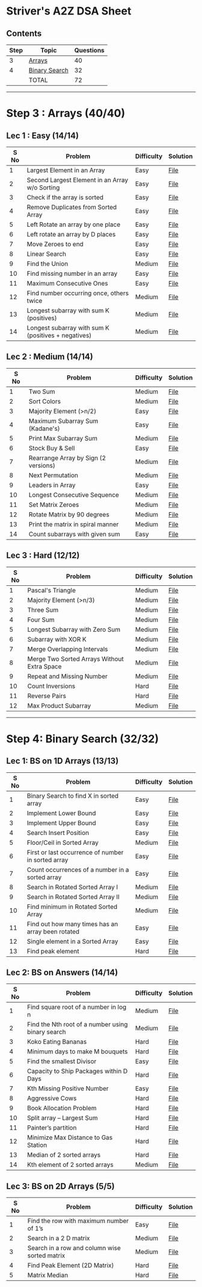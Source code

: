 # Striver's A2Z DSA Sheet

## Contents
| Step | Topic                                       | Questions|
|------|---------------------------------------------|----------|
| 3    | [Arrays](#step-3--arrays-4040)              | 40       |
| 4    | [Binary Search](#step-4-binary-search-1132) | 32       |
|      | TOTAL                                       | 72       |

---

# Step 3 : Arrays (40/40)
## Lec 1 : Easy (14/14)
| S No | Problem                                              | Difficulty | Solution                                                     |
|------|------------------------------------------------------|------------|--------------------------------------------------------------|
| 1    | Largest Element in an Array                          | Easy       | [File](03_Arrays/0_Easy/01_largest_ele.cpp)                  |
| 2    | Second Largest Element in an Array w/o Sorting       | Easy       | [File](03_Arrays/0_Easy/02_second_largest.cpp)               |
| 3    | Check if the array is sorted                         | Easy       | [File](03_Arrays/0_Easy/03_check_sorted.cpp)                 |
| 4    | Remove Duplicates from Sorted Array                  | Easy       | [File](03_Arrays/0_Easy/04_remove_duplicates.cpp)            |
| 5    | Left Rotate an array by one place                    | Easy       | [File](03_Arrays/0_Easy/05_&_06_rotate_array.cpp)            |
| 6    | Left rotate an array by D places                     | Easy       | [File](03_Arrays/0_Easy/05_&_06_rotate_array.cpp)            |
| 7    | Move Zeroes to end                                   | Easy       | [File](03_Arrays/0_Easy/07_move_zeroes.cpp)                  |
| 8    | Linear Search                                        | Easy       | [File](03_Arrays/0_Easy/08_linear_search.cpp)                |
| 9    | Find the Union                                       | Medium     | [File](03_Arrays/0_Easy/09_find_union.cpp)                   |
| 10   | Find missing number in an array                      | Easy       | [File](03_Arrays/0_Easy/10_missing_number.cpp)               |
| 11   | Maximum Consecutive Ones                             | Easy       | [File](03_Arrays/0_Easy/11_max_consecutive_ones.cpp)         |
| 12   | Find number occurring once, others twice             | Medium     | [File](03_Arrays/0_Easy/12_single_number.cpp)                |
| 13   | Longest subarray with sum K (positives)              | Medium     | [File](03_Arrays/0_Easy/13_longest_k_sum.cpp)                |
| 14   | Longest subarray with sum K (positives + negatives)  | Medium     | [File](03_Arrays/0_Easy/14_longest_k_sum_w_neg.cpp)          |
## Lec 2 : Medium (14/14)
| S No | Problem                                              | Difficulty | Solution                                                     |
|------|------------------------------------------------------|------------|--------------------------------------------------------------|
| 1    | Two Sum                                              | Medium     | [File](03_Arrays/1_Medium/01_two_sum.cpp)                    |
| 2    | Sort Colors                                          | Medium     | [File](03_Arrays/1_Medium/02_sort_colors.cpp)                |
| 3    | Majority Element (>n/2)                              | Easy       | [File](03_Arrays/1_Medium/03_majority_element.cpp)           |
| 4    | Maximum Subarray Sum (Kadane's)                      | Easy       | [File](03_Arrays/1_Medium/04_kadanes_algorithm.cpp)          |
| 5    | Print Max Subarray Sum                               | Medium     | [File](03_Arrays/1_Medium/05_print_max_subarray.cpp)         |
| 6    | Stock Buy & Sell                                     | Easy       | [File](03_Arrays/1_Medium/06_stock.cpp)                      |
| 7    | Rearrange Array by Sign (2 versions)                 | Medium     | [File](03_Arrays/1_Medium/07_rearr_by_sign.cpp)              |
| 8    | Next Permutation                                     | Medium     | [File](03_Arrays/1_Medium/08_next_perm.cpp)                  |
| 9    | Leaders in Array                                     | Easy       | [File](03_Arrays/1_Medium/09_leader.cpp)                     |
| 10   | Longest Consecutive Sequence                         | Medium     | [File](03_Arrays/1_Medium/10_longest_seq.cpp)                |
| 11   | Set Matrix Zeroes                                    | Medium     | [File](03_Arrays/1_Medium/11_set_zeroes.cpp)                 |
| 12   | Rotate Matrix by 90 degrees                          | Medium     | [File](03_Arrays/1_Medium/12_rotate_image.cpp)               |
| 13   | Print the matrix in spiral manner                    | Medium     | [File](03_Arrays/1_Medium/13_spiral_matrix.cpp)              |
| 14   | Count subarrays with given sum                       | Easy       | [File](03_Arrays/1_Medium/14_subarrays_k_sum.cpp)            |
## Lec 3 : Hard (12/12)
| S No | Problem                                              | Difficulty | Solution                                                     |
|------|------------------------------------------------------|------------|--------------------------------------------------------------|
| 1    | Pascal's Triangle                                    | Medium     | [File](03_Arrays/2_Hard/01_pascal_triangle.cpp)              |
| 2    | Majority Element (>n/3)                              | Medium     | [File](03_Arrays/2_Hard/02_majority_ele_2.cpp)               |
| 3    | Three Sum                                            | Medium     | [File](03_Arrays/2_Hard/03_three_sum.cpp)                    |
| 4    | Four Sum                                             | Medium     | [File](03_Arrays/2_Hard/04_four_sum.cpp)                     |
| 5    | Longest Subarray with Zero Sum                       | Medium     | [File](03_Arrays/2_Hard/05_longest_subarray_zero_sum.cpp)    |
| 6    | Subarray with XOR K                                  | Medium     | [File](03_Arrays/2_Hard/06_subarr_w_xor.cpp)                 |
| 7    | Merge Overlapping Intervals                          | Medium     | [File](03_Arrays/2_Hard/07_merge_overlapping_intervals.cpp)  |
| 8    | Merge Two Sorted Arrays Without Extra Space          | Medium     | [File](03_Arrays/2_Hard/08_merge_sorted_arrays.cpp)          |
| 9    | Repeat and Missing Number                            | Medium     | [File](03_Arrays/2_Hard/09_repeating_&_missing.cpp)          |
| 10   | Count Inversions                                     | Hard       | [File](03_Arrays/2_Hard/10_count_inversions.cpp)             |
| 11   | Reverse Pairs                                        | Hard       | [File](03_Arrays/2_Hard/11_reverse_pairs.cpp)                |
| 12   | Max Product Subarray                                 | Medium     | [File](03_Arrays/2_Hard/12_max_product_subarray.cpp)         |

---
# Step 4: Binary Search (32/32)
## Lec 1: BS on 1D Arrays (13/13)
| S No | Problem                                              | Difficulty | Solution |
|------|------------------------------------------------------|------------|----------|
| 1    | Binary Search to find X in sorted array              | Easy       | [File](04_Binary_Search/0_Easy/01_bs.cpp)|
| 2    | Implement Lower Bound                                | Easy       | [File](04_Binary_Search/0_Easy/02_lower_bound.cpp)|
| 3    | Implement Upper Bound                                | Easy       | [File](04_Binary_Search/0_Easy/03_upper_bound.cpp)|
| 4    | Search Insert Position                               | Easy       | [File](04_Binary_Search/0_1D_Arrays/04_search_insert_position.cpp) |
| 5    | Floor/Ceil in Sorted Array                           | Medium     | [File](04_Binary_Search/0_1D_Arrays/05_floor_n_ceil.cpp) |
| 6    | First or last occurrence of number in sorted array   | Easy       | [File](04_Binary_Search/0_1D_Arrays/06_first_n_last_occurence.cpp) |
| 7    | Count occurrences of a number in a sorted array      | Easy       | [File](04_Binary_Search/0_1D_Arrays/07_count_occurences.cpp) |
| 8    | Search in Rotated Sorted Array I                     | Medium     | [File](04_Binary_Search/0_1D_Arrays/08_search_rotated_array.cpp) |
| 9    | Search in Rotated Sorted Array II                    | Medium     | [File](04_Binary_Search/0_1D_Arrays/09_search_rotated_array_II.cpp) |
| 10   | Find minimum in Rotated Sorted Array                 | Medium     | [File](04_Binary_Search/0_1D_Arrays/10_min_in_rotated_sorted_array.cpp) |
| 11   | Find out how many times has an array been rotated    | Easy       | [File](04_Binary_Search/0_1D_Arrays/11_number_of_array_rotations.cpp) |
| 12   | Single element in a Sorted Array                     | Easy       | [File](04_Binary_Search/0_1D_Arrays/12_single_element_in_sorted_array.cpp) |
| 13   | Find peak element                                    | Hard       | [File](04_Binary_Search/0_1D_Arrays/13_peak_element.cpp) |
## Lec 2: BS on Answers (14/14)
| S No | Problem                                          | Difficulty | Solution |
|------|--------------------------------------------------|------------|----------|
| 1   | Find square root of a number in log n             | Medium | [File](04_Binary_Search/1_Medium/01_binary_sqrt.cpp) |
| 2   | Find the Nth root of a number using binary search | Medium | [File](04_Binary_Search/1_Medium/02_nth_root.cpp) |
| 3   | Koko Eating Bananas                               | Hard   | [File](04_Binary_Search/1_Medium/03_koko_eating_bananas.cpp) |
| 4   | Minimum days to make M bouquets                   | Hard   | [File](04_Binary_Search/1_On_Answer/04_min_days_for_bouquets.cpp) |
| 5   | Find the smallest Divisor                         | Easy   | [File](04_Binary_Search/1_On_Answer/05_smallest_divisor.cpp) |
| 6   | Capacity to Ship Packages within D Days           | Hard   | [File](04_Binary_Search/1_On_Answer/06_capacity_to_ship.cpp) |
| 7   | Kth Missing Positive Number                       | Easy   | [File](04_Binary_Search/1_On_Answer/07_kth_missing_number.cpp) |
| 8   | Aggressive Cows                                   | Hard   | [File](04_Binary_Search/1_On_Answer/08_aggressive_cows.cpp) |
| 9   | Book Allocation Problem                           | Hard   | [File](04_Binary_Search/1_On_Answer/09_book_allocation.cpp) |
| 10  | Split array – Largest Sum                         | Hard   | [File](04_Binary_Search/1_On_Answer/10_split_arrays_largest_sum.cpp) |
| 11  | Painter’s partition                               | Hard   | [File](04_Binary_Search/1_On_Answer/11_painters_partition.cpp) |
| 12  | Minimize Max Distance to Gas Station              | Hard   | [File](04_Binary_Search/1_On_Answer/12_gas_station.cpp) |
| 13  | Median of 2 sorted arrays                         | Hard   | [File](04_Binary_Search/1_On_Answer/13_median_sorted_arrays.cpp) |
| 14  | Kth element of 2 sorted arrays                    | Medium | [File](04_Binary_Search/1_On_Answer/14_kth_in_2_sorted_arrays.cpp) |
## Lec 3: BS on 2D Arrays (5/5)
| S No | Problem                                       | Difficulty | Solution |
|------|-----------------------------------------------|------------|----------|
| 1    | Find the row with maximum number of 1’s       | Easy       | [File](04_Binary_Search/2_2D_Arrays/01_max_1s_in_one_row.cpp) |
| 2    | Search in a 2 D matrix                        | Medium     | [File](04_Binary_Search/2_2D_Arrays/02_Search_in_2d_matrix.cpp) |
| 3    | Search in a row and column wise sorted matrix | Medium     | [File](04_Binary_Search/2_2D_Arrays/03_Search_in_2d_matrix_II.cpp) |
| 4    | Find Peak Element (2D Matrix)                 | Hard       | [File](04_Binary_Search/2_2D_Arrays/04_find_peak_2.cpp) |
| 5    | Matrix Median                                 | Hard       | [File](04_Binary_Search/2_2D_Arrays/05_median_in_2d.cpp) |
